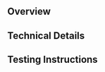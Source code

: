 Overview
--------

<!-- High-level description of what is being changed and why. -->

Technical Details
-----------------

<!-- Explain non-obvious technical changes, the reasoning behind them, any compromises involved, etc.
(Remove this section if you have nothing to add here.) -->

Testing Instructions
---------------

<!-- Please replace this with testing instructions. -->
